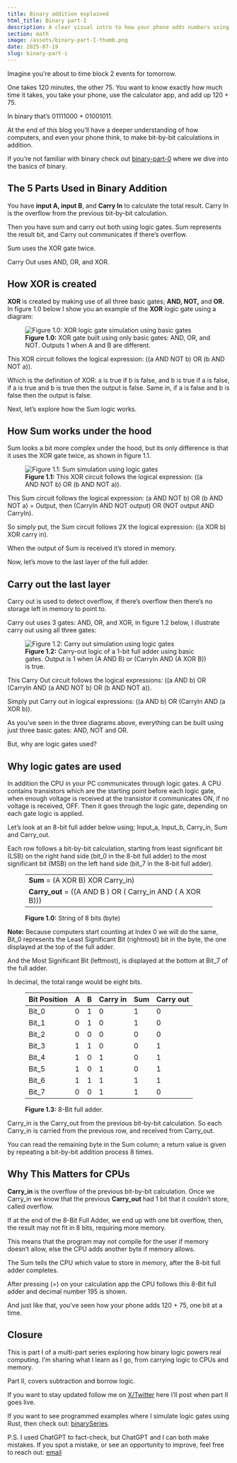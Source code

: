 ```yaml
---
title: Binary addition explained
html_title: Binary part-I
description: A clear visual intro to how your phone adds numbers using logic gates, carry bits, and binary — built step-by-step in Rust.
section: math
image: /assets/binary-part-I-thumb.png
date: 2025-07-19
slug: binary-part-i
---
```


Imagine you're about to time block 2 events for tomorrow.

One takes 120 minutes, the other 75. You want to know exactly how much time it takes, you take your phone, use the calculator app, and add up 120 + 75.

In binary that’s 01111000 + 01001011.

At the end of this blog you’ll have a deeper understanding of how computers, and even your phone think, to make bit-by-bit calculations in addition.

If you’re not familiar with binary check out [binary-part-0](https://www.lukefi.com/content/2025/2025-06/binary-part-0) where we dive into the basics of binary.
<br />

## The 5 Parts Used in Binary Addition

You have **input A, input B**, and **Carry In** to calculate the total result. Carry In is the overflow from the previous bit-by-bit calculation.

Then you have sum and carry out both using logic gates. Sum represents the result bit, and Carry out communicates if there’s overflow.

Sum uses the XOR gate twice.

Carry Out uses AND, OR, and XOR.
<br />

## How XOR is created

**XOR** is created by making use of all three basic gates; **AND, NOT,** and **OR.** In figure 1.0 below I show you an example of the **XOR** logic gate using a diagram:

<figure>
<img
  src="/assets/carry_out_gate.png"
  alt="Figure 1.0: XOR logic gate simulation using basic gates"
  class="default-img-setting"
/>
<figcaption class="fig-caption color-dg f-s-italic">
  <b>Figure 1.0:</b> XOR gate built using only basic gates: AND,
  OR, and NOT. Outputs 1 when A and B are different.
</figcaption>
</figure>

This XOR circuit follows the logical expression: ((a AND NOT b) OR (b AND NOT a)).

Which is the definition of XOR: a is true if b is false, and b is true if a is false, if a is true and b is true then the output is false. Same in, if a is false and b is false then the output is false.

Next, let’s explore how the Sum logic works.
<br />

## How Sum works under the hood

Sum looks a bit more complex under the hood, but its only difference is that it uses the XOR gate twice, as shown in figure 1.1.

<figure>
<img
  src="/assets/logic_gate_2x_XOR=SUM.png"
  alt="Figure 1.1: Sum simulation using logic gates"
  class="default-img-setting"
/>
<figcaption class="fig-caption color-dg f-s-italic">
  <b>Figure 1.1:</b> This XOR circuit follows the logical
  expression: ((a AND NOT b) OR (b AND NOT a)).
</figcaption>
</figure>

This Sum circuit follows the logical expression: (a AND NOT b) OR (b AND NOT a) = Output, then (CarryIn AND NOT output) OR (NOT output AND CarryIn).

So simply put, the Sum circuit follows 2X the logical expression: ((a XOR b) XOR carry in).

When the output of Sum is received it’s stored in memory.

Now, let’s move to the last layer of the full adder.
<br />

## Carry out the last layer

Carry out is used to detect overflow, if there’s overflow then there’s no storage left in memory to point to.

Carry out uses 3 gates: AND, OR, and XOR, in figure 1.2 below, I illustrate carry out using all three gates:

<figure>
<img
  src="/assets/carry_out_gate.png"
  alt="Figure 1.2: Carry out simulation using logic gates"
  class="default-img-setting"
/>
<figcaption class="fig-caption color-dg f-s-italic">
  <b>Figure 1.2:</b> Carry-out logic of a 1-bit full adder using
  basic gates. Output is 1 when (A AND B) or (CarryIn AND (A XOR
  B)) is true.
</figcaption>
</figure>

This Carry Out circuit follows the logical expressions: ((a AND b) OR (CarryIn AND (a AND NOT b) OR (b AND NOT a)).

Simply put Carry out in logical expressions: ((a AND b) OR (CarryIn AND (a XOR b)).

As you’ve seen in the three diagrams above, everything can be built using just three basic gates: AND, NOT and OR.

But, why are logic gates used?
<br />

## Why logic gates are used

In addition the CPU in your PC communicates through logic gates. A CPU contains transistors which are the starting point before each logic gate, when enough voltage is received at the transistor it communicates ON, if no voltage is received, OFF. Then it goes through the logic gate, depending on each gate logic is applied.

Let’s look at an 8-bit full adder below using; Input_a, Input_b, Carry_in, Sum and Carry_out.

Each row follows a bit-by-bit calculation, starting from least significant bit (LSB) on the right hand side (bit_0 in the 8-bit full adder) to the most significant bit (MSB) on the left hand side (bit_7 in the 8-bit full adder).

<figure>
  <table class="table-350px">
    <tr>
        <td><b>Sum</b> = (A XOR B) XOR Carry_in)</td>
    </tr>
    </tr>
        <td><b>Carry_out</b> = ((A AND B ) OR ( Carry_in AND ( A XOR B)))</td>
    </tr>
  </table>
  <figcaption><b>Figure 1.0:</b> String of 8 bits (byte)</figcaption>
</figure>

**Note:**
Because computers start counting at Index 0 we will do the same, Bit_0 represents the Least Significant Bit (rightmost) bit in the byte, the one displayed at the top of the full adder.

And the Most Significant Bit (leftmost), is displayed at the bottom at Bit_7 of the full adder.

In decimal, the total range would be eight bits.

<figure>
  <table>
    <thead>
      <tr>
        <th>Bit Position</th>
        <th>A</th>
        <th>B</th>
        <th>Carry in</th>
        <th>Sum</th>
        <th>Carry out</th>
      </tr>
    </thead>
    <tbody>
      <tr><td>Bit_0</td><td>0</td><td>1</td><td>0</td><td>1</td><td>0</td></tr>
      <tr><td>Bit_1</td><td>0</td><td>1</td><td>0</td><td>1</td><td>0</td></tr>
      <tr><td>Bit_2</td><td>0</td><td>0</td><td>0</td><td>0</td><td>0</td></tr>
      <tr><td>Bit_3</td><td>1</td><td>1</td><td>0</td><td>0</td><td>1</td></tr>
      <tr><td>Bit_4</td><td>1</td><td>0</td><td>1</td><td>0</td><td>1</td></tr>
      <tr><td>Bit_5</td><td>1</td><td>0</td><td>1</td><td>0</td><td>1</td></tr>
      <tr><td>Bit_6</td><td>1</td><td>1</td><td>1</td><td>1</td><td>1</td></tr>
      <tr><td>Bit_7</td><td>0</td><td>0</td><td>1</td><td>1</td><td>0</td></tr>
    </tbody>
  </table>
  <figcaption><b>Figure 1.3:</b> 8-Bit full adder.
  </figcaption>
</figure>

Carry_in is the Carry_out from the previous bit-by-bit calculation. So each Carry_in is carried from the previous row, and received from Carry_out.

You can read the remaining byte in the Sum column; a return value is given by repeating a bit-by-bit addition process 8 times.
<br />

## Why This Matters for CPUs

**Carry_in** is the overflow of the previous bit-by-bit calculation. Once we Carry_in we know that the previous **Carry_out** had 1 bit that it couldn’t store, called overflow.

If at the end of the 8-Bit Full Adder, we end up with one bit overflow, then, the result may not fit in 8 bits, requiring more memory.

This means that the program may not compile for the user if memory doesn’t allow, else the CPU adds another byte if memory allows.

The Sum tells the CPU which value to store in memory, after the 8-bit full adder completes.

After pressing (=) on your calculation app the CPU follows this 8-Bit full adder and decimal number 195 is shown.

And just like that, you’ve seen how your phone adds 120 + 75, one bit at a time.
<br />

## Closure

This is part I of a multi-part series exploring how binary logic powers real computing. I’m sharing what I learn as I go, from carrying logic to CPUs and memory.

Part II, covers subtraction and borrow logic.

If you want to stay updated follow me on [X/Twitter](https://x.com/lmpkessels) here I’ll post when part II goes live.

If you want to see programmed examples where I simulate logic gates using Rust, then check out: [binarySeries](https://github.com/Lmpkessels/binarySeries).

P.S. I used ChatGPT to fact-check, but ChatGPT and I can both make mistakes. If you spot a mistake, or see an opportunity to improve, feel free to reach out: [email](l@lmpkessels.com)
